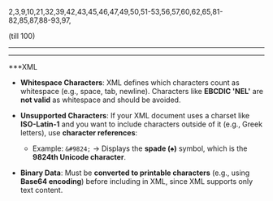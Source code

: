 

2,3,9,10,21,32,39,42,43,45,46,47,49,50,51-53,56,57,60,62,65,81-82,85,87,88-93,97,

(till 100)


---
-----
***XML

- **Whitespace Characters**: XML defines which characters count as whitespace (e.g., space, tab, newline). Characters like **EBCDIC 'NEL'** are **not valid** as whitespace and should be avoided.

- **Unsupported Characters**: If your XML document uses a charset like **ISO-Latin-1** and you want to include characters outside of it (e.g., Greek letters), use **character references**:
  - Example: `&#9824;` → Displays the **spade (♠)** symbol, which is the **9824th Unicode character**.

- **Binary Data**: Must be **converted to printable characters** (e.g., using **Base64 encoding**) before including in XML, since XML supports only text content.

